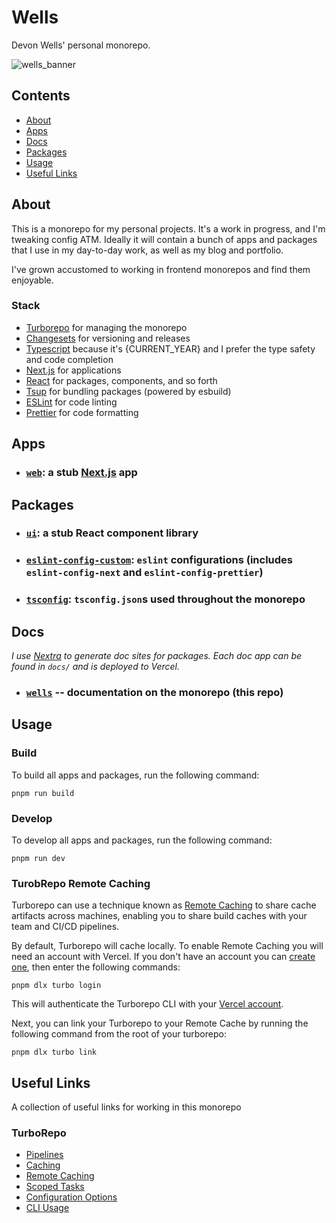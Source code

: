 # Wells

Devon Wells' personal monorepo.

![wells_banner](https://user-images.githubusercontent.com/2354127/192647235-2804eca3-b5fc-4d71-a5bc-eb86f55dbc80.png)

## Contents

- [About](#about)
- [Apps](#apps)
- [Docs](#docs)
- [Packages](#packages)
- [Usage](#usage)
- [Useful Links](#useful-links)

## About

This is a monorepo for my personal projects. It's a work in progress, and I'm tweaking config ATM.
Ideally it will contain a bunch of apps and packages that I use in my day-to-day work, as well as my blog and portfolio.

I've grown accustomed to working in frontend monorepos and find them enjoyable.

### Stack

- [Turborepo](https://turborepo.com/) for managing the monorepo
- [Changesets](https://github.com/changesets/changesets) for versioning and releases
- [Typescript](https://www.typescriptlang.org/) because it's {CURRENT_YEAR} and I prefer the type safety and code completion
- [Next.js](https://nextjs.org/) for applications
- [React](https://reactjs.org/) for packages, components, and so forth
- [Tsup](https://github.com/egoist/tsup) for bundling packages (powered by esbuild)
- [ESLint](https://eslint.org/) for code linting
- [Prettier](https://prettier.io) for code formatting

## Apps

- ### [`web`](https://github.com/devdumpling/wells/tree/main/apps/web): a stub [Next.js](https://nextjs.org) app

## Packages

- ### [`ui`](https://github.com/devdumpling/wells/tree/main/packages/ui): a stub React component library
- ### [`eslint-config-custom`](https://github.com/devdumpling/wells/tree/main/packages/eslint-config-custom): `eslint` configurations (includes `eslint-config-next` and `eslint-config-prettier`)
- ### [`tsconfig`](https://github.com/devdumpling/wells/tree/main/packages/tsconfig): `tsconfig.json`s used throughout the monorepo

## Docs

_I use [Nextra](https://nextra.vercel.app/) to generate doc sites for packages. Each doc app can be found in `docs/` and is deployed to Vercel._

- ### [`wells`](https://wells-docs.vercel.app/) -- documentation on the monorepo (this repo)

## Usage

### Build

To build all apps and packages, run the following command:

```
pnpm run build
```

### Develop

To develop all apps and packages, run the following command:

```
pnpm run dev
```

### TurobRepo Remote Caching

Turborepo can use a technique known as [Remote Caching](https://turborepo.org/docs/core-concepts/remote-caching) to share cache artifacts across machines, enabling you to share build caches with your team and CI/CD pipelines.

By default, Turborepo will cache locally. To enable Remote Caching you will need an account with Vercel. If you don't have an account you can [create one](https://vercel.com/signup), then enter the following commands:

```
pnpm dlx turbo login
```

This will authenticate the Turborepo CLI with your [Vercel account](https://vercel.com/docs/concepts/personal-accounts/overview).

Next, you can link your Turborepo to your Remote Cache by running the following command from the root of your turborepo:

```
pnpm dlx turbo link
```

## Useful Links

A collection of useful links for working in this monorepo

### TurboRepo

- [Pipelines](https://turborepo.org/docs/core-concepts/pipelines)
- [Caching](https://turborepo.org/docs/core-concepts/caching)
- [Remote Caching](https://turborepo.org/docs/core-concepts/remote-caching)
- [Scoped Tasks](https://turborepo.org/docs/core-concepts/scopes)
- [Configuration Options](https://turborepo.org/docs/reference/configuration)
- [CLI Usage](https://turborepo.org/docs/reference/command-line-reference)
